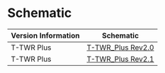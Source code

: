# Schematic

| Version Information | Schematic                                  |
| ------------------- | ------------------------------------------ |
| T-TWR Plus          | [T-TWR_Plus Rev2.0](T-TWR-Plus_Rev2.0.pdf) |
| T-TWR Plus          | [T-TWR_Plus Rev2.1](T-TWR-Plus_Rev2.1.pdf) |
